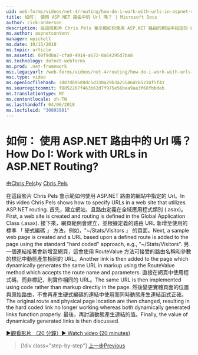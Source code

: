 ```yaml
---
uid: web-forms/videos/net-4/routing/how-do-i-work-with-urls-in-aspnet-routing
title: 如何： 使用 ASP.NET 路由中的 Url 嗎？ | Microsoft Docs
author: rick-anderson
description: 在這段影片 Chris Pels 會示範如何使用 ASP.NET 路由的網站中指定的 Url。 首先，在建立網站，且路由定義在 Gl....
ms.author: aspnetcontent
manager: wpickett
ms.date: 10/15/2010
ms.topic: article
ms.assetid: 08f9d0a7-cfa0-4914-a672-8a64295d7ba8
ms.technology: dotnet-webforms
ms.prod: .net-framework
msc.legacyurl: /web-forms/videos/net-4/routing/how-do-i-work-with-urls-in-aspnet-routing
msc.type: video
ms.openlocfilehash: 3d87db9589dc5d330a29b3a25546dc65234f5f41
ms.sourcegitcommit: f8852267f463b62d7f975e56bea9aa3f68fbbdeb
ms.translationtype: MT
ms.contentlocale: zh-TW
ms.lasthandoff: 04/06/2018
ms.locfileid: "30893881"
---
```

<a name="how-do-i-work-with-urls-in-aspnet-routing"></a><span data-ttu-id="6930e-105">如何： 使用 ASP.NET 路由中的 Url 嗎？</span><span class="sxs-lookup"><span data-stu-id="6930e-105">How Do I: Work with URLs in ASP.NET Routing?</span></span>
====================
<span data-ttu-id="6930e-106">由[Chris Pels](https://twitter.com/chrispels)</span><span class="sxs-lookup"><span data-stu-id="6930e-106">by [Chris Pels](https://twitter.com/chrispels)</span></span>

<span data-ttu-id="6930e-107">在這段影片 Chris Pels 會示範如何使用 ASP.NET 路由的網站中指定的 Url。</span><span class="sxs-lookup"><span data-stu-id="6930e-107">In this video Chris Pels shows how to specify URLs in a web site that utilizes ASP.NET routing.</span></span> <span data-ttu-id="6930e-108">首先，建立網站，且路由定義在全域應用程式類別 (.asax)。</span><span class="sxs-lookup"><span data-stu-id="6930e-108">First, a web site is created and routing is defined in the Global Application Class (.asax).</span></span> <span data-ttu-id="6930e-109">接下來，網頁範例會建立，並根據定義的路由 URL 新增至使用的標準 「 硬式編碼 」 方法，例如，"~/Stats/Visitors 」 的頁面。</span><span class="sxs-lookup"><span data-stu-id="6930e-109">Next, a sample web page is created and a URL based upon a defined route is added to the page using the standard "hard coded" approach, e.g., "~/Stats/Visitors".</span></span> <span data-ttu-id="6930e-110">另一個連結接著會新增至網頁，這會使用 RouteValue 方法可接受的路由名稱和參數的標記中動態產生相同的 URL。</span><span class="sxs-lookup"><span data-stu-id="6930e-110">Another link is then added to the page which dynamically generates the same URL in markup using the RouteValue method which accepts the route name and parameters.</span></span> <span data-ttu-id="6930e-111">直接在網頁中使用程式碼，而非標記，則實作相同的 URL。</span><span class="sxs-lookup"><span data-stu-id="6930e-111">The same URL is then implemented using code rather than markup directly in the page.</span></span> <span data-ttu-id="6930e-112">然後變更實體頁面的位置與原始路由，不會再產生硬式編碼的連結中使用而同時動態產生連結函式正確。</span><span class="sxs-lookup"><span data-stu-id="6930e-112">The original route and physical page location are then changed, resulting in the hard coded link no longer working whereas both dynamically generated links function properly.</span></span> <span data-ttu-id="6930e-113">最後，再討論動態產生連結的值。</span><span class="sxs-lookup"><span data-stu-id="6930e-113">Finally, the value of dynamically generated links is then discussed.</span></span>

[<span data-ttu-id="6930e-114">&#9654;觀看影片 （20 分鐘）</span><span class="sxs-lookup"><span data-stu-id="6930e-114">&#9654; Watch video (20 minutes)</span></span>](https://channel9.msdn.com/Blogs/ASP-NET-Site-Videos/how-do-i-work-with-urls-in-aspnet-routing)

> [!div class="step-by-step"]
> [<span data-ttu-id="6930e-115">上一步</span><span class="sxs-lookup"><span data-stu-id="6930e-115">Previous</span></span>](how-do-i-use-routing-with-aspnet-web-forms.md)
